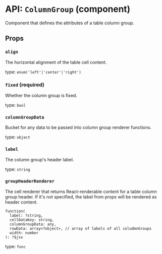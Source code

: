 <!-- File generated from "src/FixedDataTableColumnGroup.react.js" -->
API: `ColumnGroup` (component)
==============================

Component that defines the attributes of a table column group.

Props
-----

### `align`

The horizontal alignment of the table cell content.

type: `enum('left'|'center'|'right')`


### `fixed` (required)

Whether the column group is fixed.

type: `bool`


### `columnGroupData`

Bucket for any data to be passed into column group renderer functions.

type: `object`


### `label`

The column group's header label.

type: `string`


### `groupHeaderRenderer`

The cell renderer that returns React-renderable content for a table
column group header. If it's not specified, the label from props will
be rendered as header content.
```
function(
  label: ?string,
  cellDataKey: string,
  columnGroupData: any,
  rowData: array<?object>, // array of labels of all coludmnGroups
  width: number
): ?$jsx
```

type: `func`

